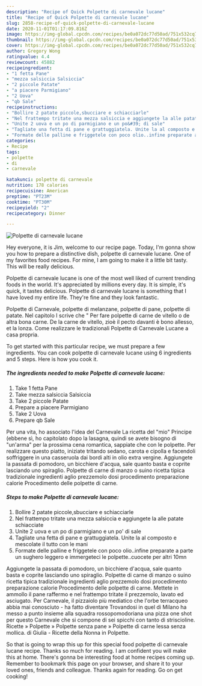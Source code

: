 ```yaml
---
description: "Recipe of Quick Polpette di carnevale lucane"
title: "Recipe of Quick Polpette di carnevale lucane"
slug: 2858-recipe-of-quick-polpette-di-carnevale-lucane
date: 2020-11-01T01:17:09.816Z
image: https://img-global.cpcdn.com/recipes/be0a072dc77d50ad/751x532cq70/polpette-di-carnevale-lucane-recipe-main-photo.jpg
thumbnail: https://img-global.cpcdn.com/recipes/be0a072dc77d50ad/751x532cq70/polpette-di-carnevale-lucane-recipe-main-photo.jpg
cover: https://img-global.cpcdn.com/recipes/be0a072dc77d50ad/751x532cq70/polpette-di-carnevale-lucane-recipe-main-photo.jpg
author: Gregory Wong
ratingvalue: 4.4
reviewcount: 45882
recipeingredient:
- "1 fetta Pane"
- "mezza salsiccia Salsiccia"
- "2 piccole Patate"
- "a piacere Parmigiano"
- "2 Uova"
- "qb Sale"
recipeinstructions:
- "Bollire 2 patate piccole,sbucciare e schiacciarle"
- "Nel frattempo tritate una mezza salsiccia e aggiungete la alle patate schiacciate"
- "Unite 2 uova e un po di parmigiano e un po&#39; di sale"
- "Tagliate una fetta di pane e grattuggiatela. Unite la al composto e mescolate il tutto con le mani"
- "Formate delle palline e friggetele con poco olio..infine preparate a parte un sughero leggero e immergeteci le polpette..cuocete per altri 10mn"
categories:
- Recipe
tags:
- polpette
- di
- carnevale

katakunci: polpette di carnevale 
nutrition: 178 calories
recipecuisine: American
preptime: "PT23M"
cooktime: "PT30M"
recipeyield: "2"
recipecategory: Dinner

---
```



![Polpette di carnevale lucane](https://img-global.cpcdn.com/recipes/be0a072dc77d50ad/751x532cq70/polpette-di-carnevale-lucane-recipe-main-photo.jpg)

Hey everyone, it is Jim, welcome to our recipe page. Today, I'm gonna show you how to prepare a distinctive dish, polpette di carnevale lucane. One of my favorites food recipes. For mine, I am going to make it a little bit tasty. This will be really delicious.

Polpette di carnevale lucane is one of the most well liked of current trending foods in the world. It's appreciated by millions every day. It is simple, it's quick, it tastes delicious. Polpette di carnevale lucane is something that I have loved my entire life. They're fine and they look fantastic.

Polpette di Carnevale, polpette di melanzane, polpette di pane, polpette di patate. Nel capitolo I scrive che &#34; Per fare polpette di carne de vitello o de altra bona carne. De la carne de vitello, zioè il pecto davanti è bono allesso, et la lonza. Come realizzare le tradizionali Polpette di Carnevale Lucane a casa propria.


To get started with this particular recipe, we must prepare a few ingredients. You can cook polpette di carnevale lucane using 6 ingredients and 5 steps. Here is how you cook it.

<!--inarticleads1-->

##### The ingredients needed to make Polpette di carnevale lucane:

1. Take 1 fetta Pane
1. Take mezza salsiccia Salsiccia
1. Take 2 piccole Patate
1. Prepare a piacere Parmigiano
1. Take 2 Uova
1. Prepare qb Sale


Per una vita, ho associato l&#39;idea del Carnevale La ricetta del &#34;mio&#34; Principe (ebbene sì, ho capitolato dopo la lasagna, quindi se avete bisogno di &#34;un&#39;arma&#34; per la prossima cena romantica, sappiate che con le polpette. Per realizzare questo piatto, iniziate tritando sedano, carota e cipolla e facendoli soffriggere in una casseruola dai bordi alti in olio extra vergine. Aggiungete la passata di pomodoro, un bicchiere d&#39;acqua, sale quanto basta e coprite lasciando uno spiraglio. Polpette di carne di manzo o suino ricetta tipica tradizionale ingredienti aglio prezzemolo dosi procedimento preparazione calorie Procedimento delle polpette di carne. 

<!--inarticleads2-->

##### Steps to make Polpette di carnevale lucane:

1. Bollire 2 patate piccole,sbucciare e schiacciarle
1. Nel frattempo tritate una mezza salsiccia e aggiungete la alle patate schiacciate
1. Unite 2 uova e un po di parmigiano e un po&#39; di sale
1. Tagliate una fetta di pane e grattuggiatela. Unite la al composto e mescolate il tutto con le mani
1. Formate delle palline e friggetele con poco olio..infine preparate a parte un sughero leggero e immergeteci le polpette..cuocete per altri 10mn


Aggiungete la passata di pomodoro, un bicchiere d&#39;acqua, sale quanto basta e coprite lasciando uno spiraglio. Polpette di carne di manzo o suino ricetta tipica tradizionale ingredienti aglio prezzemolo dosi procedimento preparazione calorie Procedimento delle polpette di carne. Mettete in ammollo il pane raffermo e nel frattempo tritate il prezzemolo, lavato ed asciugato. Per Carnevale, il pizzaiolo più mediatico che l&#39;orbe terracqueo abbia mai conosciuto - ha fatto diventare Trovandosi in quel di Milano ha messo a punto insieme alla squadra rossopomodoriana una pizza one shot per questo Carnevale che si compone di sei spicchi con tanto di striscioline. Ricette » Polpette » Polpette senza pane » Polpette di carne lessa senza mollica. di Giulia - Ricette della Nonna in Polpette. 

So that is going to wrap this up for this special food polpette di carnevale lucane recipe. Thanks so much for reading. I am confident you will make this at home. There's gonna be interesting food at home recipes coming up. Remember to bookmark this page on your browser, and share it to your loved ones, friends and colleague. Thanks again for reading. Go on get cooking!
